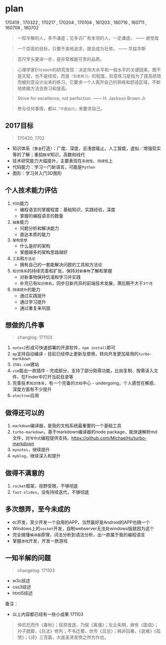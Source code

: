 # plan

170419
, 170322
, 170217
, 170204
, 170104
, 161203
, 160716
, 160711
, 160708
, 160702


> 一知半解的人，多不谦虚；见多识广有本领的人，一定谦虚。 —— 谢觉哉 

> 一个崇高的目标，只要不渝地追求，就会成为壮举。 —— 华兹华斯

> 百尺竿头更进一步，是非常难能可贵的品质。

> 心理学家Ericsson的研究发现：决定伟大水平和一般水平的关键因素，既不是天赋，也不是经验，而是`『刻意练习』`的程度。刻意练习是指为了提高绩效而被刻意设计出来的练习，它要求一个人离开自己的熟练和舒适区域，不断地依据方法去练习和提高。

> Strive for excellence, not perfection.  —— H. Jackson Brown Jr

> 参与任何事情，都以`「不虚此行」`来要求自己。





## 2017目标

> 170420, 1702

* 知识体系（`重金`打造）：广度、深度，忌浅尝辄止。人工智能，虚拟／增强现实等的了解；重拾`数学`知识，高数和线代
* 技术研究能力大幅提升，主要表现在`系统性`、`持续性`上
* 代码能力：学习一门新语言，可能是`Python`
* 图形：学习并入门3D图形




## 个人技术能力评估

1. `代码`能力
    * 编程语言的掌握程度：基础知识，实践经验，深度
    * 掌握的编程语言的数量 
2. `抽象`能力
    * 问题分析和解决能力
    * 直达本质的能力
3. `架构思想`
    * 什么是好的架构
    * 掌握越多的架构思路越好
4. `工具`和`方法论`
    * 拥有自己的一套能解决问题的工具和方法论
5. `知识体系`的持续完善和扩张，保持对`新事物`了解和掌握
    * 对新事物保持饥渴和学习并实践
    * 补充已有`知识体系`，同步日新月异的前端技术发展，滞后期不大于`3个月`
6. `持续提升`的能力
    * 通过实践提升
    * 通过学习提升
    * 通过重复来巩固



## 想做的几件事

> changlog: 171103

1. `notes2`形成可快速部署的开源软件，`npm install`即可
2. `mp`支持自动编译 - 目前已经停止更新及使用，转向开发更加易用的`turbo-markdown`
3. `258i.com`建站
4. `vim`能出一款插件 - 完成部分，支持了部分刚需功能，比如复制、按需读入文件、在Finder中打开当前目录等
5. 完善技术`知识体系`，有一个完备的`文档`中心 - undergoing，个人感觉在解惑、深度方面有不少提升
6. `electron`应用  



## 做得还可以的

1. `markdown`编译器，是我的文档系统最重要的一个基础工具
2. `turbo-markdown`，基于markdown编译器的node package，能快速解析md文件，对`写作式`编程提供支持。<https://github.com/MichaelHu/turbo-markdown>
2. `mynotes`，继续提升
3. `myblog`，继续深入和提升



## 做得不满意的

1. `rocket`框架，视野受限，不够彻底
2. `fast-slides`，没有持续迭代，不够彻底



## 多次想弄，至今未成的 

* `OC`开发，至少开发一个自用的APP，当然最好是Android的APP也搞一个
* Windows上的`socket`开发，自制webserver无法处windows版就因为这个
* 完全搞懂`编译器`原理，词法分析到语法分析，出一款属于我的编程语言
* 掌握`游戏`开发，开发一款游戏



## 一知半解的问题

> changelog: 171103

* w3c综述 
* css3综述
* html5综述

备注：

* 以上内容都已经有一些小成果 171103


> 仲尼厄而作《春秋》；屈原放逐，乃赋《离骚》；左丘失明，厥有《国语》；孙子膑脚，《兵法》修列；不韦迁蜀，世传《吕览》；韩非囚秦，《说难》《孤愤》；《诗》三百篇，大底圣贤发愤之所为作也。
